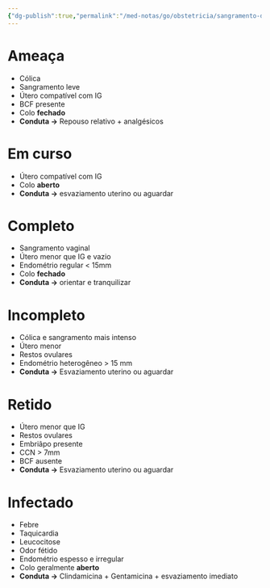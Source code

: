 ```yaml
---
{"dg-publish":true,"permalink":"/med-notas/go/obstetricia/sangramento-de-primeira-metade/abortamento/","tags":["review"]}
---
```


# Ameaça
- Cólica
- Sangramento leve
- Útero compatível com IG
- BCF presente
- Colo **fechado**
- **Conduta ->** Repouso relativo + analgésicos

# Em curso
- Útero compatível com IG
- Colo **aberto**
- **Conduta ->** esvaziamento uterino ou aguardar

# Completo
- Sangramento vaginal
- Útero menor que IG e vazio
- Endométrio regular < 15mm
- Colo **fechado**
- **Conduta ->** orientar e tranquilizar

# Incompleto
- Cólica e sangramento mais intenso
- Útero menor
- Restos ovulares
- Endométrio heterogêneo > 15 mm
- **Conduta ->** Esvaziamento uterino ou aguardar
# Retido
- Útero menor que IG
- Restos ovulares
- Embriãpo presente 
- CCN > 7mm
- BCF ausente
- **Conduta ->** Esvaziamento uterino ou aguardar

# Infectado 
- Febre
- Taquicardia
- Leucocitose
- Odor fétido
- Endométrio espesso e irregular
- Colo geralmente **aberto**
- **Conduta ->** Clindamicina + Gentamicina + esvaziamento imediato

